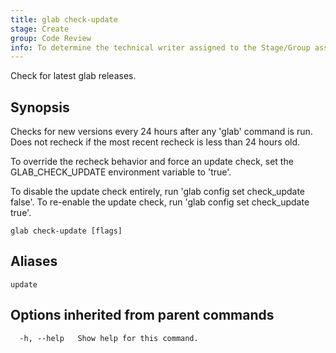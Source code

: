 ```yaml
---
title: glab check-update
stage: Create
group: Code Review
info: To determine the technical writer assigned to the Stage/Group associated with this page, see https://about.gitlab.com/handbook/product/ux/technical-writing/#assignments
---
```


<!--
This documentation is auto generated by a script.
Please do not edit this file directly. Run `make gen-docs` instead.
-->

Check for latest glab releases.

## Synopsis

Checks for new versions every 24 hours after any 'glab' command is run. Does not recheck if the most recent recheck is less than 24 hours old.

To override the recheck behavior and force an update check, set the GLAB_CHECK_UPDATE environment variable to 'true'.

To disable the update check entirely, run 'glab config set check_update false'.
To re-enable the update check, run 'glab config set check_update true'.

```plaintext
glab check-update [flags]
```

## Aliases

```plaintext
update
```

## Options inherited from parent commands

```plaintext
  -h, --help   Show help for this command.
```
